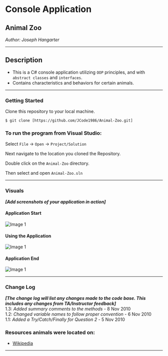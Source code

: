 # Console Application

## Animal Zoo

*Author: Joseph Hangarter*

----

## Description
* This is a C# console application utilizing `OOP` principles, and with `abstract classes` and `interfaces`.
* Contains characteristics and behaviors for certain animals.
---

### Getting Started
Clone this repository to your local machine.

```
$ git clone [https://github.com/JCode1986/Animal-Zoo.git]
```

### To run the program from Visual Studio:
Select ```File``` -> ```Open``` -> ```Project/Solution```

Next navigate to the location you cloned the Repository.

Double click on the ```Animal-Zoo``` directory.

Then select and open ```Animal-Zoo.sln```

---

### Visuals
***[Add screenshots of your application in action]***

#### Application Start
![Image 1]()
#### Using the Application
![Image 1]()
#### Application End
![Image 1]()

---

### Change Log
***[The change log will list any changes made to the code base. This includes any changes from TA/Instructor feedback]***  
1.3: *Added summary comments to the methods* - 8 Nov 2010  
1.2: *Changed variable names to follow proper convention* - 6 Nov 2010  
1.1: *Added a Try/Catch/Finally for Question 2* - 5 Nov 2010  

### Resources animals were located on:
* [Wikipedia](https://www.wikipedia.org/)
------------------------------

